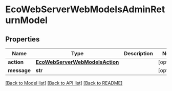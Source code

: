 # EcoWebServerWebModelsAdminReturnModel

## Properties
Name | Type | Description | Notes
------------ | ------------- | ------------- | -------------
**action** | [**EcoWebServerWebModelsAction**](EcoWebServerWebModelsAction.md) |  | [optional] 
**message** | **str** |  | [optional] 

[[Back to Model list]](../README.md#documentation-for-models) [[Back to API list]](../README.md#documentation-for-api-endpoints) [[Back to README]](../README.md)



